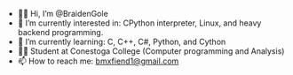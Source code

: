 - 👨‍💻 Hi, I’m @BraidenGole
- 👀 I’m currently interested in: CPython interpreter, Linux, and heavy backend programming.
- 🌱 I’m currently learning: C, C++, C#, Python, and Cython
- 👨‍🏫 Student at Conestoga College (Computer programming and Analysis) 
- 📫 How to reach me: bmxfiend1@gmail.com

